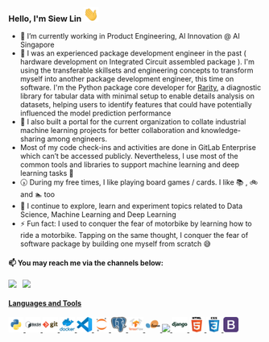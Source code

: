 ### Hello, I'm Siew Lin  <img src="https://github.com/SiewLinYap/SiewLinYap/blob/main/assets/wave.gif" width="30px">

- 🔭 I’m currently working in Product Engineering, AI Innovation @ AI Singapore
- 💬 I was an experienced package development engineer in the past ( hardware development on Integrated Circuit assembled package ). I'm using the transferable skillsets and engineering concepts to transform myself into another package development engineer, this time on software. I'm the Python package core developer for [Rarity](https://pypi.org/project/rarity/), a diagnostic library for tabular data with minimal setup to enable details analysis on datasets, helping users to identify features that could have potentially influenced the model prediction performance
- :office: I also built a portal for the current organization to collate industrial machine learning projects for better collaboration and knowledge-sharing among engineers.
- Most of my code check-ins and activities are done in GitLab Enterprise which can’t be accessed publicly. Nevertheless, I use most of the common tools and libraries to support machine learning and deep learning tasks :dart:
- :clock530: During my free times, I like playing board games / cards. I like :books: , :bike: and :swimmer: too
- 🌱 I continue to explore, learn and experiment topics related to Data Science, Machine Learning and Deep Learning
- ⚡ Fun fact: I used to conquer the fear of motorbike by learning how to ride a motorbike. Tapping on the same thought, I conquer the fear of software package by building one myself from scratch :sweat_smile:


#### 📫 You may reach me via the channels below:
  
[<img src="https://img.icons8.com/color/48/000000/linkedin.png" width="3.5%"/>](https://www.linkedin.com/in/siewlinyap)  &nbsp; 
<a href="mailto:siewlin2009@gmail.com"> <img src="https://img.icons8.com/fluent/48/000000/gmail.png" width="3.3%"/>
  
#### Languages and Tools <br />

<code><img height="30" src="https://raw.githubusercontent.com/github/explore/80688e429a7d4ef2fca1e82350fe8e3517d3494d/topics/python/python.png"></code>
<code><img height="30" src="https://raw.githubusercontent.com/github/explore/80688e429a7d4ef2fca1e82350fe8e3517d3494d/topics/bash/bash.png"></code>
<code><img height="30" src="https://raw.githubusercontent.com/github/explore/80688e429a7d4ef2fca1e82350fe8e3517d3494d/topics/git/git.png"></code>
<code><img height="30" src="https://raw.githubusercontent.com/github/explore/80688e429a7d4ef2fca1e82350fe8e3517d3494d/topics/docker/docker.png"></code>
<code><img height="30" src="https://raw.githubusercontent.com/github/explore/80688e429a7d4ef2fca1e82350fe8e3517d3494d/topics/visual-studio-code/visual-studio-code.png"></code>
<code><img height="30" src="https://raw.githubusercontent.com/github/explore/80688e429a7d4ef2fca1e82350fe8e3517d3494d/topics/jupyter-notebook/jupyter-notebook.png"></code>
<code><img height="30" src="https://raw.githubusercontent.com/github/explore/80688e429a7d4ef2fca1e82350fe8e3517d3494d/topics/postgresql/postgresql.png"></code>
<code><img height="30" src="https://raw.githubusercontent.com/github/explore/80688e429a7d4ef2fca1e82350fe8e3517d3494d/topics/tensorflow/tensorflow.png"></code>
<code><img height="30" src="https://raw.githubusercontent.com/github/explore/80688e429a7d4ef2fca1e82350fe8e3517d3494d/topics/scikit-learn/scikit-learn.png"></code>
<code><img height="30" src="https://avatars.githubusercontent.com/u/5997976?s=200&v=4"></code>
<code><img height="30" src="https://raw.githubusercontent.com/github/explore/80688e429a7d4ef2fca1e82350fe8e3517d3494d/topics/django/django.png"></code>
<code><img height="30" src="https://raw.githubusercontent.com/github/explore/80688e429a7d4ef2fca1e82350fe8e3517d3494d/topics/html/html.png"></code>
<code><img height="30" src="https://raw.githubusercontent.com/github/explore/80688e429a7d4ef2fca1e82350fe8e3517d3494d/topics/css/css.png"></code>
<code><img height="30" src="https://raw.githubusercontent.com/github/explore/80688e429a7d4ef2fca1e82350fe8e3517d3494d/topics/bootstrap/bootstrap.png"></code>
